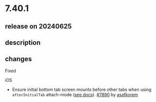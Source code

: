 # 7.40.1

## release on 20240625

## description

## changes

Fixed

iOS

* Ensure initial bottom tab screen mounts before other tabs when using <code>afterInitialTab</code> attach-mode (<a href="https://wix.github.io/react-native-navigation/docs/bottomTabs/#controlling-tab-loading" rel="nofollow">see docs</a>). <a href="https://github.com/wix/react-native-navigation/pull/7890" data-hovercard-type="pull_request" data-hovercard-url="/wix/react-native-navigation/pull/7890/hovercard">#7890</a> by <a href="https://github.com/asafkorem">asafkorem</a>

